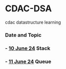 # CDAC-DSA
cdac datastructure learning
	
### Date and Topic

### - [10 June 24](https://github.com/Hrishi2520/CDAC-DSA/tree/main/DS-Learning/Stack) Stack
### - [11 June 24](https://github.com/Hrishi2520/CDAC-DSA/tree/main/DS-Learning/Queue) Queue